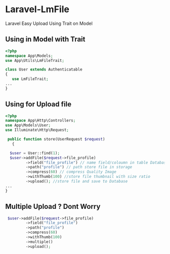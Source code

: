 # Laravel-LmFile
Laravel Easy Upload Using Trait on Model

## Using in Model with Trait

```php
<?php
namespace App\Models;
use App\Utils\LmFileTrait;

class User extends Authenticatable
{
   use LmFileTrait;
...
}

```

## Using for Upload file

```php
<?php
namespace App\Http\Controllers;
use App\Models\User;
use Illuminate\Http\Request;

 public function store(UserRequest $request)
   {

  $user = User::find(1);
  $user->addFile($request->file_profile)
         ->field("file_profile") // name field/coloumn in table Database 
         ->path("profile") // path store file in storage 
         ->compress(60) // compress Quality Image
         ->withThumb(100) //store file thumbnail with size ratio
         ->upload(); //store file and save to Database
...
}
```

## Multiple Upload ? Dont Worry
```php
 $user->addFile($request->file_profile)
         ->field("file_profile") 
         ->path("profile") 
         ->compress(60) 
         ->withThumb(100) 
         ->multiple()
         ->upload(); 

```


